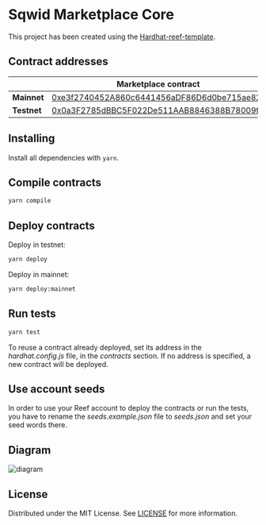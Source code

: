 # Sqwid Marketplace Core

This project has been created using the [Hardhat-reef-template](https://github.com/reef-defi/hardhat-reef-template).

## Contract addresses

| |Marketplace contract|NFT contract|Util contract|
|-----|-----|-----|-----|
|**Mainnet**|[0xe3f2740452A860c6441456aDF86D6d0be715ae82](https://reefscan.com/contract/0xe3f2740452A860c6441456aDF86D6d0be715ae82)|[0xa1957161Ee6Cb6D86Ae7A9cE12A30C40Dc9F1B68](https://reefscan.com/contract/0xa1957161Ee6Cb6D86Ae7A9cE12A30C40Dc9F1B68)|[0xffb12A5f69AFBD58Dc49b4AE9044D8F20D131733](https://reefscan.com/contract/0xffb12A5f69AFBD58Dc49b4AE9044D8F20D131733)|
|**Testnet**|[0x0a3F2785dBBC5F022De511AAB8846388B78009fD](https://testnet.reefscan.com/contract/0x0a3F2785dBBC5F022De511AAB8846388B78009fD)|[0x1A511793FE92A62AF8bC41d65d8b94d4c2BD22c3](https://testnet.reefscan.com/contract/0x1A511793FE92A62AF8bC41d65d8b94d4c2BD22c3)|[0x08925246669D150d5D4597D756A3C788eae2834B](https://testnet.reefscan.com/contract/0x08925246669D150d5D4597D756A3C788eae2834B)|

## Installing

Install all dependencies with `yarn`.

## Compile contracts

```bash
yarn compile
```

## Deploy contracts

Deploy in testnet:

```bash
yarn deploy
```

Deploy in mainnet:

```bash
yarn deploy:mainnet
```

## Run tests

```bash
yarn test
```

To reuse a contract already deployed, set its address in the _hardhat.config.js_ file, in the _contracts_ section. If no address is specified, a new contract will be deployed.

## Use account seeds

In order to use your Reef account to deploy the contracts or run the tests, you have to rename the _seeds.example.json_ file to _seeds.json_ and set your seed words there.

## Diagram

![diagram](sqwid-diagram-v02.png)

## License

Distributed under the MIT License. See [LICENSE](LICENSE) for more information.